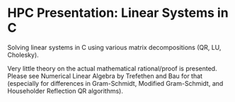 # HPC Presentation: Linear Systems in C

Solving linear systems in C using various matrix decompositions (QR, LU, Cholesky). 

Very little theory on the actual mathematical rational/proof is presented. Please see Numerical Linear Algebra by Trefethen and Bau for that (especially for differences in Gram-Schmidt, Modified Gram-Schmidt, and Householder Reflection QR algorithms). 
